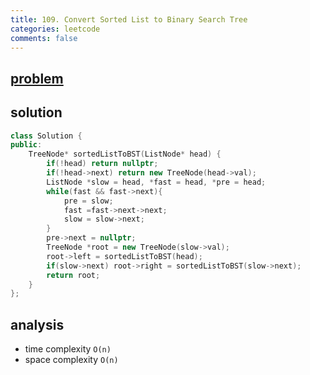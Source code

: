 ```yaml
---
title: 109. Convert Sorted List to Binary Search Tree
categories: leetcode
comments: false
---
```




## [problem](https://leetcode.com/problems/convert-sorted-list-to-binary-search-tree/)

## solution

```c++
class Solution {
public:
    TreeNode* sortedListToBST(ListNode* head) {
        if(!head) return nullptr;
        if(!head->next) return new TreeNode(head->val);
        ListNode *slow = head, *fast = head, *pre = head;
        while(fast && fast->next){
            pre = slow;
            fast =fast->next->next;
            slow = slow->next;
        }
        pre->next = nullptr;
        TreeNode *root = new TreeNode(slow->val);
        root->left = sortedListToBST(head);
        if(slow->next) root->right = sortedListToBST(slow->next);
        return root;
    }
};
```

## analysis
- time complexity `O(n)`
- space complexity `O(n)`